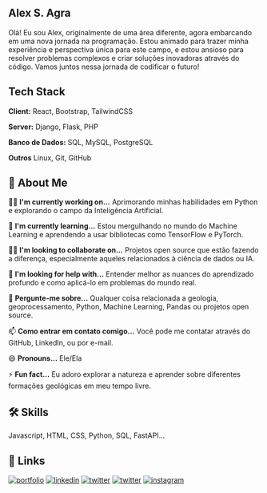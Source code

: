 
## Alex S. Agra

Olá! Eu sou Alex, originalmente de uma área diferente, agora embarcando em uma nova jornada na programação. 
Estou animado para trazer minha experiência e perspectiva única para este campo, e estou ansioso para resolver problemas complexos e criar soluções inovadoras através do código. 
Vamos juntos nessa jornada de codificar o futuro!

## Tech Stack

**Client:** React, Bootstrap, TailwindCSS

**Server:** Django, Flask, PHP

**Banco de Dados:** SQL, MySQL, PostgreSQL

**Outros** Linux, Git, GitHub

## 🚀 About Me

👩‍💻 **I'm currently working on...**
Aprimorando minhas habilidades em Python e explorando o campo da Inteligência Artificial.

🧠 **I'm currently learning...**
Estou mergulhando no mundo do Machine Learning e aprendendo a usar bibliotecas como TensorFlow e PyTorch.

👯‍♀️ **I'm looking to collaborate on...**
Projetos open source que estão fazendo a diferença, especialmente aqueles relacionados à ciência de dados ou IA.

🤔 **I'm looking for help with...**
Entender melhor as nuances do aprendizado profundo e como aplicá-lo em problemas do mundo real.

💬 **Pergunte-me sobre...**
Qualquer coisa relacionada a geologia, geoprocessamento, Python, Machine Learning, Pandas ou projetos open source.

📫 **Como entrar em contato comigo...**
Você pode me contatar através do GitHub, LinkedIn, ou por e-mail.

😄 **Pronouns...**
Ele/Ela

⚡️ **Fun fact...**
Eu adoro explorar a natureza e aprender sobre diferentes formações geológicas em meu tempo livre.

## 🛠 Skills
Javascript, HTML, CSS, Python, SQL, FastAPI...

## 🔗 Links
[![portfolio](https://img.shields.io/badge/my_portfolio-000?style=for-the-badge&logo=ko-fi&logoColor=white)](https://katherineoelsner.com/)
[![linkedin](https://img.shields.io/badge/linkedin-0A66C2?style=for-the-badge&logo=linkedin&logoColor=white)](https://www.linkedin.com/in/alex-agra/)
[![twitter](https://img.shields.io/badge/twitter-1DA1F2?style=for-the-badge&logo=twitter&logoColor=white)](https://twitter.com/Alexagra9)
[![twitter](https://img.shields.io/badge/Facebook-1877F2?style=for-the-badge&logo=facebook&logoColor=white)](https://facebook.com/alexagra.geo/)
[![instagram](https://img.shields.io/badge/Instagram-E4405F?style=for-the-badge&logo=instagram&logoColor=white)](https://www.instagram.com/alexagra.geo/?hl=en)

